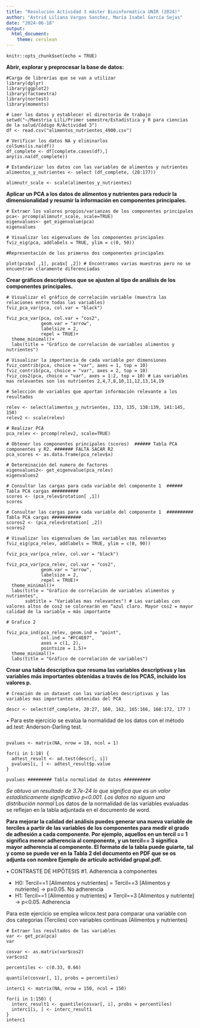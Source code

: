 ```yaml
---
title: "Resolución Actividad 3 máster Bioinformática UNIR (2024)"
author: "Astrid Liliana Vargas Sanchez, María Isabel García Sejas"
date: "2024-06-18"
output: 
  html_document:
    theme: cerulean
---
```

```{r setup, include=FALSE}
knitr::opts_chunk$set(echo = TRUE)
```

**Abrir, explorar y preprocesar la base de datos:**
```{r message=FALSE}
#Carga de librerías que se van a utilizar
library(dplyr)
library(ggplot2)
library(factoextra)
library(nortest)
library(moments)
```

```{r message=FALSE}
# Leer los datos y establecer el directorio de trabajo
setwd("~/Maestria Lili/Primer semestre/Estadistica y R para ciencias de la salud/Código R/Actividad 3")
df <- read.csv("alimentos_nutrientes_4900.csv")

# Verificar los datos NA y eliminarlos
colSums(is.na(df))
df_complete <- df[complete.cases(df),]
any(is.na(df_complete))

# Estandarizar los datos con las variables de alimentos y nutrientes
alimentos_y_nutrientes <- select (df_complete, (28:177))

alimnutr_scale <- scale(alimentos_y_nutrientes)
```

**Aplicar un PCA a los datos de alimentos y nutrientes para reducir la dimensionalidad y resumir la información en componentes principales.**

```{r message=FALSE}
# Extraer los valores propios/varianzas de los componentes principales
pca<- prcomp(alimnutr_scale, scale=TRUE)
eigenvalues<- get_eigenvalue(pca)
eigenvalues

# Visualizar los eigenvalues de los componentes principales
fviz_eig(pca, addlabels = TRUE, ylim = c(0, 50))

#Representación de los primeros dos componentes principales

plot(pca$x[ ,1], pca$x[ ,2]) # Encontramos varias muestras pero no se encuentran claramente diferenciadas
```

**Crear gráficos descriptivos que se ajusten al tipo de análisis de los componentes principales.**

```{r message=FALSE}
# Visualizar el gráfico de correlación variable (muestra las relaciones entre todas las variables)
fviz_pca_var(pca, col.var = "black")

fviz_pca_var(pca, col.var = "cos2", 
             geom.var = "arrow", 
             labelsize = 2, 
             repel = TRUE)+
  theme_minimal()+
  labs(title = "Gráfico de correlación de variables alimentos y nutrientes")

# Visualizar la importancia de cada variable por dimensiones
fviz_contrib(pca, choice = "var", axes = 1, top = 10)
fviz_contrib(pca, choice = "var", axes = 2, top = 10)
fviz_cos2(pca, choice = "var", axes = 1:2, top = 10) # Las variables mas relevantes son los nutrientes 2,4,7,8,10,11,12,13,14,19
```


```{r message=FALSE}
# Selección de variables que aportan información relevante a los resultados

relev <- select(alimentos_y_nutrientes, 133, 135, 138:139, 141:145, 150)
relev2 <- scale(relev)

# Realizar PCA
pca_relev <- prcomp(relev2, scale=TRUE)

# Obtener los componentes principales (scores)  ###### Tabla PCA componentes y R2. ####### FALTA SACAR R2
pca_scores <- as.data.frame(pca_relev$x)

# Determinación del numero de factores
eigenvalues2<- get_eigenvalue(pca_relev)
eigenvalues2

# Consultar las cargas para cada variable del componente 1  ###### Tabla PCA cargas ##########
scores <- (pca_relev$rotation[ ,1])
scores

# Consultar las cargas para cada variable del componente 1  ########## Tabla PCA cargas ###########
scores2 <- (pca_relev$rotation[ ,2])
scores2

# Visualizar los eigenvalues de las variables mas relevantes
fviz_eig(pca_relev, addlabels = TRUE, ylim = c(0, 90))

fviz_pca_var(pca_relev, col.var = "black")

fviz_pca_var(pca_relev, col.var = "cos2", 
             geom.var = "arrow", 
             labelsize = 2, 
             repel = TRUE)+
  theme_minimal()+
  labs(title = "Gráfico de correlación de variables alimentos y nutrientes",
       subtitle = "Variables mas relevantes") # Las variables con valores altos de cos2 se colorearán en “azul claro. Mayor cos2 = mayor calidad de la variable = más importante

# Grafico 2

fviz_pca_ind(pca_relev, geom.ind = "point", 
             col.ind = "#FC4E07", 
             axes = c(1, 2), 
             pointsize = 1.5)+
  theme_minimal()+
  labs(title = "Gráfico de correlación de variables")
```

**Crear una tabla descriptiva que resuma las variables descriptivas y las variables más importantes obtenidas a través de los PCAS, incluido los valores p.**

```{r}
# Creación de un dataset con las variables descriptivas y las variables mas importantes obtenidas del PCA

descr <- select(df_complete, 20:27, 160, 162, 165:166, 168:172, 177 )
```
• Para este ejercicio se evalúa la normalidad de los datos con el método ad.test: Anderson-Darling test.

```{r}

pvalues <- matrix(NA, nrow = 18, ncol = 1)

for(i in 1:18) { 
  adtest_result <- ad.test(descr[, i])
  pvalues[i, ] <- adtest_result$p.value
}

pvalues ######### Tabla normalidad de datos ########## 

```
*Se obtuvo un resultado de 3.7e-24 lo que significa que es un valor estadísticamente significativo p<0.001. Los datos no siguen una distribución normal*
Los datos de la normalidad de las variables evaluadas se reflejan en la tabla adjuntada en el documento de word.

**Para mejorar la calidad del análisis puedes generar una nueva variable de terciles a partir de las variables de los componentes para medir el grado de adhesión a cada componente. Por ejemplo, aquellos en un tercil == 1 significa menor adherencia al componente, y un tercil== 3 significa mayor adherencia al componente. El formato de la tabla puede guiarte, tal y como se puede ver en la Tabla 2 del documento en PDF que se os adjunta con nombre Ejemplo de artículo actividad grupal.pdf.**

• CONTRASTE DE HIPÓTESIS #1. Adherencia a componentes

- H0: Tercil==1 [Alimentos y nutrientes] = Tercil==3 [Alimentos y nutriente] -> p≥0.05. No adherencia
- H1: Tercil==1 [Alimentos y nutrientes] ≠ Tercil==3 [Alimentos y nutriente] -> p<0.05. Adherencia

Para este ejercicio se emplea wilcox.test para comparar una variable con dos categorías (Terciles) con variables continuas (Alimentos y nutrientes)

```{r}
# Extraer los resultados de las variables
var <- get_pca(pca)
var

cosvar <- as.matrix(var$cos2)
var$cos2

percentiles <- c(0.33, 0.66)

quantile(cosvar[, 1], probs = percentiles)

interc1 <- matrix(NA, nrow = 150, ncol = 150)

for(i in 1:150) { 
  interc_result1 <- quantile(cosvar[, i], probs = percentiles)
  interc1[i, ] <- interc_result1
}
interc1
```
